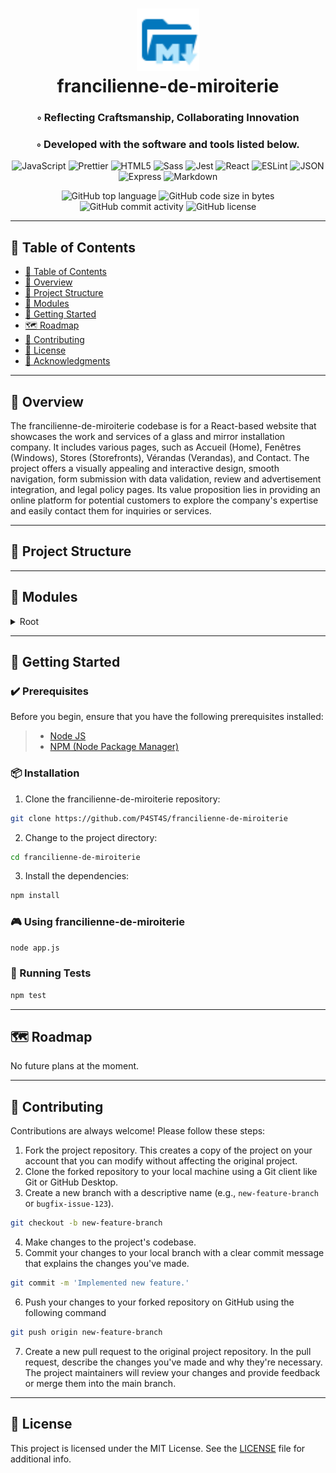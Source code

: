 <div align="center">
<h1 align="center">
<img src="https://raw.githubusercontent.com/PKief/vscode-material-icon-theme/ec559a9f6bfd399b82bb44393651661b08aaf7ba/icons/folder-markdown-open.svg" width="100" />
<br>francilienne-de-miroiterie
</h1>
<h3>◦ Reflecting Craftsmanship, Collaborating Innovation</h3>
<h3>◦ Developed with the software and tools listed below.</h3>

<p align="center">
<img src="https://img.shields.io/badge/JavaScript-F7DF1E.svg?style&logo=JavaScript&logoColor=black" alt="JavaScript" />
<img src="https://img.shields.io/badge/Prettier-F7B93E.svg?style&logo=Prettier&logoColor=black" alt="Prettier" />
<img src="https://img.shields.io/badge/HTML5-E34F26.svg?style&logo=HTML5&logoColor=white" alt="HTML5" />
<img src="https://img.shields.io/badge/Sass-CC6699.svg?style&logo=Sass&logoColor=white" alt="Sass" />
<img src="https://img.shields.io/badge/Jest-C21325.svg?style&logo=Jest&logoColor=white" alt="Jest" />

<img src="https://img.shields.io/badge/React-61DAFB.svg?style&logo=React&logoColor=black" alt="React" />
<img src="https://img.shields.io/badge/ESLint-4B32C3.svg?style&logo=ESLint&logoColor=white" alt="ESLint" />
<img src="https://img.shields.io/badge/JSON-000000.svg?style&logo=JSON&logoColor=white" alt="JSON" />
<img src="https://img.shields.io/badge/Express-000000.svg?style&logo=Express&logoColor=white" alt="Express" />
<img src="https://img.shields.io/badge/Markdown-000000.svg?style&logo=Markdown&logoColor=white" alt="Markdown" />
</p>
<img src="https://img.shields.io/github/languages/top/P4ST4S/francilienne-de-miroiterie?style&color=5D6D7E" alt="GitHub top language" />
<img src="https://img.shields.io/github/languages/code-size/P4ST4S/francilienne-de-miroiterie?style&color=5D6D7E" alt="GitHub code size in bytes" />
<img src="https://img.shields.io/github/commit-activity/m/P4ST4S/francilienne-de-miroiterie?style&color=5D6D7E" alt="GitHub commit activity" />
<img src="https://img.shields.io/github/license/P4ST4S/francilienne-de-miroiterie?style&color=5D6D7E" alt="GitHub license" />
</div>

---

## 📒 Table of Contents

- [📒 Table of Contents](#-table-of-contents)
- [📍 Overview](#-overview)
- [📂 Project Structure](#project-structure)
- [🧩 Modules](#modules)
- [🚀 Getting Started](#-getting-started)
- [🗺 Roadmap](#-roadmap)
- [🤝 Contributing](#-contributing)
- [📄 License](#-license)
- [👏 Acknowledgments](#-acknowledgments)

---

## 📍 Overview

The francilienne-de-miroiterie codebase is for a React-based website that showcases the work and services of a glass and mirror installation company. It includes various pages, such as Accueil (Home), Fenêtres (Windows), Stores (Storefronts), Vérandas (Verandas), and Contact. The project offers a visually appealing and interactive design, smooth navigation, form submission with data validation, review and advertisement integration, and legal policy pages. Its value proposition lies in providing an online platform for potential customers to explore the company's expertise and easily contact them for inquiries or services.

---

## 📂 Project Structure

---

## 🧩 Modules

<details closed><summary>Root</summary>

| File                                                                                                                                                      | Summary                                                                                                                                                                                                                                                                                                                                                                                                                                                                           |
| --------------------------------------------------------------------------------------------------------------------------------------------------------- | --------------------------------------------------------------------------------------------------------------------------------------------------------------------------------------------------------------------------------------------------------------------------------------------------------------------------------------------------------------------------------------------------------------------------------------------------------------------------------- |
| [index.html](https://github.com/P4ST4S/francilienne-de-miroiterie/blob/main/public\index.html)                                                            | This code is an HTML document that defines the structure and meta information of a website. It includes important metadata such as the viewport settings, description, and favicon. It also includes a reference to a JSON manifest file and sets the title of the webpage.                                                                                                                                                                                                       |
| [App.js](https://github.com/P4ST4S/francilienne-de-miroiterie/blob/main/src\App.js)                                                                       | This code sets up the routing and navigation for a React application using react-router-dom. It defines routes for different pages and components, and renders them based on the current URL. The Layout component provides a consistent layout for all pages.                                                                                                                                                                                                                    |
| [index.js](https://github.com/P4ST4S/francilienne-de-miroiterie/blob/main/src\index.js)                                                                   | The code imports the React and ReactDOM packages. It also imports the App component and a SCSS stylesheet. It then creates a React root by calling ReactDOM.createRoot() and renders the App component. The code is wrapped in React.StrictMode for best practices and error detection. The rendered content is displayed on the DOM element with the "root" id.                                                                                                                  |
| [ButtonToTop.js](https://github.com/P4ST4S/francilienne-de-miroiterie/blob/main/src\components\ButtonToTop.js)                                            | This code implements a React button component that appears when the user has scrolled down a certain distance. Clicking on the button will smoothly scroll the user back to the top of the page. The useState hook is used to toggle the button's visibility based on the scroll position. The FaArrowCircleUp component from the react-icons library is used to display the button.                                                                                              |
| [ContactMentionsPopup.js](https://github.com/P4ST4S/francilienne-de-miroiterie/blob/main/src\components\ContactMentionsPopup.js)                          | This code defines a React component called ContactMentionsPopup. It displays a popup with a text message, including information on data collection and privacy. Users can accept or decline the terms using buttons. The component is styled using SCSS and uses React Router for navigation.                                                                                                                                                                                     |
| [EldoReview.js](https://github.com/P4ST4S/francilienne-de-miroiterie/blob/main/src\components\EldoReview.js)                                              | The code exports a functional component called EldoReview. It renders a div with a class name "eldo". Inside the div, there is an anchor tag with a link to an external website. Within the anchor tag, there is an iframe that displays a review widget from the Eldo website.                                                                                                                                                                                                   |
| [Footer.js](https://github.com/P4ST4S/francilienne-de-miroiterie/blob/main/src\components\Footer.js)                                                      | The code is for a React component that renders a footer section. It includes contact information, social media links, and quick links to different pages. It also displays logos and has links for more information. The footer also includes legal and policy-related links.                                                                                                                                                                                                     |
| [Form.js](https://github.com/P4ST4S/francilienne-de-miroiterie/blob/main/src\components\Form.js)                                                          | The code is a React component for a form that includes inputs for various fields such as name, email, telephone, and message. It utilizes the react-hook-form library for form validation and sends the form data using the emailjs-com library. The form also includes a Google reCAPTCHA component for spam prevention. Upon successful submission, a success message is displayed. There is also a button to open a popup that contains the terms and conditions for the form. |
| [Header.js](https://github.com/P4ST4S/francilienne-de-miroiterie/blob/main/src\components\Header.js)                                                      | The code is a React component for a website header. It includes a responsive menu that can be toggled on and off, and uses React Router for navigation. The header also includes a logo and a contact button. The menu adapts to the screen size to ensure optimal display and user experience.                                                                                                                                                                                   |
| [HomeLink.js](https://github.com/P4ST4S/francilienne-de-miroiterie/blob/main/src\components\HomeLink.js)                                                  | The code is a React component that renders a home link with four categories: "Miroiterie" (Mirrors), "Fenêtres Portes" (Windows Doors), "Stores Volets" (Storefront Shutters), and "Vérandas Pergolas" (Verandas Pergolas). Each category is represented by an icon and a link. When clicked, the link navigates to a specific route.                                                                                                                                             |
| [Layout.js](https://github.com/P4ST4S/francilienne-de-miroiterie/blob/main/src\components\Layout.js)                                                      | The code is a React component called Layout that serves as a template for the overall structure and layout of a web page. It includes a header, a scroll-to-top button, a review section, a main content container, and a footer. The children prop allows for dynamic content to be inserted within the layout.                                                                                                                                                                  |
| [Pub.js](https://github.com/P4ST4S/francilienne-de-miroiterie/blob/main/src\components\Pub.js)                                                            | The code defines a React component called "Pub" which displays a popup advertisement if a trigger prop is true. The popup contains a close button, an image, and is styled using CSS modules.                                                                                                                                                                                                                                                                                     |
| [ScrollToTop.js](https://github.com/P4ST4S/francilienne-de-miroiterie/blob/main/src\components\ScrollToTop.js)                                            | The ScrollToTop component ensures that when the location changes in a React application using React Router, the page scrolls to the top. It achieves this by utilizing the useEffect hook to listen for location changes and then using the window.scrollTo function to scroll to the top of the page. The component then renders the child components passed in via props.                                                                                                       |
| [Video.js](https://github.com/P4ST4S/francilienne-de-miroiterie/blob/main/src\components\Video.js)                                                        | This code defines a Video component in React. It utilizes the ReactPlayer library to render a video player with specified width, height, and source. It enables looping, auto-play, and mute functionality. Designed with CSS modules, it provides a structured and stylized video container.                                                                                                                                                                                     |
| [Accueil.js](https://github.com/P4ST4S/francilienne-de-miroiterie/blob/main/src\pages\Accueil.js)                                                         | The code is a React functional component called "Accueil" that represents the home page of a website. It includes numerous sections with fade animations and displays various content such as text, images, videos, and links. It also dynamically determines whether the page is being viewed on a mobile device or not. The component utilizes state and effect hooks to handle resizing events and update the UI accordingly.                                                  |
| [Avis.js](https://github.com/P4ST4S/francilienne-de-miroiterie/blob/main/src\pages\Avis.js)                                                               | The code is a React component called "Avis" that renders a div element with a link to a review page. The review page is embedded as an iframe from a specified source. The component utilizes styling from a Sass module. It exports the Avis component for use elsewhere.                                                                                                                                                                                                        |
| [CGV.js](https://github.com/P4ST4S/francilienne-de-miroiterie/blob/main/src\pages\CGV.js)                                                                 | Prompt exceeds max token limit: 5355.                                                                                                                                                                                                                                                                                                                                                                                                                                             |
| [Contact.js](https://github.com/P4ST4S/francilienne-de-miroiterie/blob/main/src\pages\Contact.js)                                                         | This code defines a React component for the Contact page. It includes a form, contact information, social media links, and a Google Maps embed. The code also utilizes various icons from different libraries.                                                                                                                                                                                                                                                                    |
| [Cookies.js](https://github.com/P4ST4S/francilienne-de-miroiterie/blob/main/src\pages\Cookies.js)                                                         | HTTPStatus Exception: 400                                                                                                                                                                                                                                                                                                                                                                                                                                                         |
| [Fenetres.js](https://github.com/P4ST4S/francilienne-de-miroiterie/blob/main/src\pages\Fenetres.js)                                                       | This code defines a React component called "Fenetres". It renders a slideshow of images and descriptions for various types of windows and doors. The component uses the Fade component from the "react-reveal" library for animation effects. The images are sourced from specific media files. Overall, it provides an interactive and visually dynamic presentation of different fenestration options.                                                                          |
| [LegalMentions.js](https://github.com/P4ST4S/francilienne-de-miroiterie/blob/main/src\pages\LegalMentions.js)                                             | HTTPStatus Exception: 400                                                                                                                                                                                                                                                                                                                                                                                                                                                         |
| [Miroiterie.js](https://github.com/P4ST4S/francilienne-de-miroiterie/blob/main/src\pages\Miroiterie.js)                                                   | This code consists of a React component called "Miroiterie". It renders a content section that showcases different images and descriptions related to mirror installation projects. The content is animated using the "Fade" component from "react-reveal". The component also utilizes CSS modules for styling.                                                                                                                                                                  |
| [NotFound.js](https://github.com/P4ST4S/francilienne-de-miroiterie/blob/main/src\pages\NotFound.js)                                                       | This code defines a functional component called NotFound that represents a 404 error page. It renders a styled div with a link to the homepage. When a user encounters a page not found, they can click the link to return to the home page.                                                                                                                                                                                                                                      |
| [PDP.js](https://github.com/P4ST4S/francilienne-de-miroiterie/blob/main/src\pages\PDP.js)                                                                 | HTTPStatus Exception: 400                                                                                                                                                                                                                                                                                                                                                                                                                                                         |
| [Security.js](https://github.com/P4ST4S/francilienne-de-miroiterie/blob/main/src\pages\Security.js)                                                       | This code snippet implements a React component called Security. It renders a simple div element containing the text "Security".                                                                                                                                                                                                                                                                                                                                                   |
| [Stores.js](https://github.com/P4ST4S/francilienne-de-miroiterie/blob/main/src\pages\Stores.js)                                                           | This code defines a React functional component called "Stores". It renders a section containing various store-related content like titles, descriptions, and images. It also includes a video component for displaying a store-related video. The component uses the "react-reveal" library for fade-in animations. The CSS styles are defined in a separate SCSS file. The code exports the "Stores" component as the default export. Total characters: 343.                     |
| [Verandas.js](https://github.com/P4ST4S/francilienne-de-miroiterie/blob/main/src\pages\Verandas.js)                                                       | The code is a React component that renders a page displaying various verandas and pergolas. It uses the Fade component from the react-reveal library for animation effects. The verandas and pergolas are displayed with their titles and corresponding images in a grid layout.                                                                                                                                                                                                  |
| [index.scss](https://github.com/P4ST4S/francilienne-de-miroiterie/blob/main/src\styles\index.scss)                                                        | This code sets the styles for the root element and the body, ensuring a consistent layout and styling for the entire document. It also imports variable styles from another file to maintain a structured and modular codebase.                                                                                                                                                                                                                                                   |
| [\_variables.scss](https://github.com/P4ST4S/francilienne-de-miroiterie/blob/main/src\styles_variables.scss)                                              | The code defines font styles, colors, spacing, and breakpoints for media queries. It also includes mixins for different screen sizes.                                                                                                                                                                                                                                                                                                                                             |
| [ButtonToTop.module.scss](https://github.com/P4ST4S/francilienne-de-miroiterie/blob/main/src\styles\components\ButtonToTop.module.scss)                   | This code defines the styling for a "Go Top" button. It sets the position, size, font size, color, and functionality of the button, allowing users to quickly scroll back to the top of the page.                                                                                                                                                                                                                                                                                 |
| [ContactMentionsPopup.module.scss](https://github.com/P4ST4S/francilienne-de-miroiterie/blob/main/src\styles\components\ContactMentionsPopup.module.scss) | The code defines a popup component with a fixed position on the screen. It has a dark transparent background and displays content in the center. The content includes an input area with accept and decline buttons styled with gradients. The size of the popup is responsive to different screen sizes.                                                                                                                                                                         |
| [EldoReview.module.scss](https://github.com/P4ST4S/francilienne-de-miroiterie/blob/main/src\styles\components\EldoReview.module.scss)                     | This code defines a CSS class ".eldo" which sets the dimensions and positioning of an element. It is initially hidden, but displayed on larger screens. When hovered over, it scales up and moves to the right, creating a hover effect. The code also includes a CSS transition for smooth animation.                                                                                                                                                                            |
| [Footer.module.scss](https://github.com/P4ST4S/francilienne-de-miroiterie/blob/main/src\styles\components\Footer.module.scss)                             | This code defines the styles for a footer section. It includes settings for colors, backgrounds, padding, positioning, and various elements such as social links, headings, images, and buttons. The code also includes media breakpoints for responsive behavior.                                                                                                                                                                                                                |
| [Form.module.scss](https://github.com/P4ST4S/francilienne-de-miroiterie/blob/main/src\styles\components\Form.module.scss)                                 | This code defines the styling for a form, including input fields, buttons, and error messages. It also includes CSS transitions for hover and active states on the buttons. The form can be disabled, and there are different styles for accepting and declining terms. Overall, the code focuses on responsiveness and visual hierarchy.                                                                                                                                         |
| [Header.module.scss](https://github.com/P4ST4S/francilienne-de-miroiterie/blob/main/src\styles\components\Header.module.scss)                             | This code defines the styling for a header component. It includes a header banner, logo, navigation menu, and a toggle button for mobile view. The code uses SCSS variables and mixins for responsive design. The header has a fixed position on scroll and has smooth transitions.                                                                                                                                                                                               |
| [HomeLink.module.scss](https://github.com/P4ST4S/francilienne-de-miroiterie/blob/main/src\styles\components\HomeLink.module.scss)                         | This code defines styles for a home link section. It creates a container with icons and links, adjusting the layout based on the screen size. The links have hover and active effects. Overall, it provides a responsive and visually appealing design for the home link section.                                                                                                                                                                                                 |
| [Layout.module.scss](https://github.com/P4ST4S/francilienne-de-miroiterie/blob/main/src\styles\components\Layout.module.scss)                             | This code sets the container's overflow behaviour, minimum height and background color. It ensures that the container doesn't have horizontal scrolling, has a height equal to 100% viewport height minus some offset, and has a specified background color.                                                                                                                                                                                                                      |
| [Pub.module.scss](https://github.com/P4ST4S/francilienne-de-miroiterie/blob/main/src\styles\components\Pub.module.scss)                                   | The code defines a popup component with a fixed position, background, and content layout. It includes a close button and a responsive design. The popup can display images.                                                                                                                                                                                                                                                                                                       |
| [Video.module.scss](https://github.com/P4ST4S/francilienne-de-miroiterie/blob/main/src\styles\components\Video.module.scss)                               | This code defines the core styles for a video element. It includes a border, padding, and aligns the content within the element. It is written in SCSS and can be imported into other SCSS files.                                                                                                                                                                                                                                                                                 |
| [Accueil.module.scss](https://github.com/P4ST4S/francilienne-de-miroiterie/blob/main/src\styles\pages\Accueil.module.scss)                                | This SCSS code defines the styling for a homepage. It includes different sections with specific styles such as titles, banners, descriptions, and qualifications. It also adapts to different screen sizes using media queries.                                                                                                                                                                                                                                                   |
| [Avis.module.scss](https://github.com/P4ST4S/francilienne-de-miroiterie/blob/main/src\styles\pages\Avis.module.scss)                                      | The code imports a SCSS file and styles an iframe element nested inside an'a' element within an element with the class "avis". The styles set the iframe height to take up the full viewport height, width to 100%, and removes the border.                                                                                                                                                                                                                                       |
| [CGV.module.scss](https://github.com/P4ST4S/francilienne-de-miroiterie/blob/main/src\styles\pages\CGV.module.scss)                                        | This code defines the styles for a summary element within a class named "cgv". It includes styling for links, main sections, paragraphs, quotes, borders, and unordered lists. The aim is to provide a clean and organized appearance to web pages using these styles.                                                                                                                                                                                                            |
| [Contact.module.scss](https://github.com/P4ST4S/francilienne-de-miroiterie/blob/main/src\styles\pages\Contact.module.scss)                                | This code defines styling for a contact section and a maps section. It applies different styles and layouts based on the screen size using breakpoints. The contact section includes a title, social network links, and a form. The maps section adjusts its size and position based on the screen size.                                                                                                                                                                          |
| [Cookies.module.scss](https://github.com/P4ST4S/francilienne-de-miroiterie/blob/main/src\styles\pages\Cookies.module.scss)                                | This code defines various styles for a cookie component. It includes styling for the content, summary, links, border box, main list, headings, paragraphs, and quotes. The styles focus on font size, padding, color, and list formatting.                                                                                                                                                                                                                                        |
| [Fenetres.module.scss](https://github.com/P4ST4S/francilienne-de-miroiterie/blob/main/src\styles\pages\Fenetres.module.scss)                              | This code contains Sass styles for a component called "fenetres". It includes styles for the title, banner, and description sections of the component. The styles handle responsiveness based on different breakpoints. Overall, the code aims to create a visually appealing and responsive layout for the given component.                                                                                                                                                      |
| [LegalMentions.module.scss](https://github.com/P4ST4S/francilienne-de-miroiterie/blob/main/src\styles\pages\LegalMentions.module.scss)                    | This code defines styles for a specific element with the class "lm" and its child elements. It sets padding and styles for headings, links, paragraphs, lists, and summary elements. The styles are defined using SCSS syntax.                                                                                                                                                                                                                                                    |
| [Miroiterie.module.scss](https://github.com/P4ST4S/francilienne-de-miroiterie/blob/main/src\styles\pages\Miroiterie.module.scss)                          | This code is written in SASS and defines the styles for a specific section called "miroiterie." It includes various nested elements such as titles, banners, and descriptions, with different styles based on media breakpoints. It uses flexbox for alignment and applies specific padding, border, and image properties to achieve the desired design.                                                                                                                          |
| [NotFound.module.scss](https://github.com/P4ST4S/francilienne-de-miroiterie/blob/main/src\styles\pages\NotFound.module.scss)                              | This code defines styles for a CSS class called ".nf\_\_content". It sets the width to 100%, height to 100vh, and centers the content horizontally and vertically. It also styles the h1 tag with a gradient background that changes on hover and upon click. Lastly, it styles links with a specified color and removes the underline.                                                                                                                                           |
| [PDP.module.scss](https://github.com/P4ST4S/francilienne-de-miroiterie/blob/main/src\styles\pages\PDP.module.scss)                                        | This code defines the styling for a product display page (PDP). It includes various selectors like summary, h2, h3, h4, p, q, and span to style different elements such as headings, links, and paragraphs. The code also makes use of variables and extends the parent styles of the PDP component.                                                                                                                                                                              |
| [Stores.module.scss](https://github.com/P4ST4S/francilienne-de-miroiterie/blob/main/src\styles\pages\Stores.module.scss)                                  | This code defines the styles for a store component. It includes a title, banner image, and various sections with descriptions and images. The styles adjust responsively based on breakpoints.                                                                                                                                                                                                                                                                                    |
| [Verandas.module.scss](https://github.com/P4ST4S/francilienne-de-miroiterie/blob/main/src\styles\pages\Verandas.module.scss)                              | This code defines the styles for a section called "verandas". It includes styles for a title, banner, description, and content layout, with different styles based on the screen size. The code uses SCSS and media queries for responsive design.                                                                                                                                                                                                                                |

</details>

---

## 🚀 Getting Started

### ✔️ Prerequisites

Before you begin, ensure that you have the following prerequisites installed:

> - [Node JS](https://nodejs.org/en/)
> - [NPM (Node Package Manager)](https://www.npmjs.com/)

### 📦 Installation

1. Clone the francilienne-de-miroiterie repository:

```sh
git clone https://github.com/P4ST4S/francilienne-de-miroiterie
```

2. Change to the project directory:

```sh
cd francilienne-de-miroiterie
```

3. Install the dependencies:

```sh
npm install
```

### 🎮 Using francilienne-de-miroiterie

```sh
node app.js
```

### 🧪 Running Tests

```sh
npm test
```

---

## 🗺 Roadmap

No future plans at the moment.

---

## 🤝 Contributing

Contributions are always welcome! Please follow these steps:

1. Fork the project repository. This creates a copy of the project on your account that you can modify without affecting the original project.
2. Clone the forked repository to your local machine using a Git client like Git or GitHub Desktop.
3. Create a new branch with a descriptive name (e.g., `new-feature-branch` or `bugfix-issue-123`).

```sh
git checkout -b new-feature-branch
```

4. Make changes to the project's codebase.
5. Commit your changes to your local branch with a clear commit message that explains the changes you've made.

```sh
git commit -m 'Implemented new feature.'
```

6. Push your changes to your forked repository on GitHub using the following command

```sh
git push origin new-feature-branch
```

7. Create a new pull request to the original project repository. In the pull request, describe the changes you've made and why they're necessary.
   The project maintainers will review your changes and provide feedback or merge them into the main branch.

---

## 📄 License

This project is licensed under the MIT License. See the [LICENSE](./LICENSE) file for additional info.
